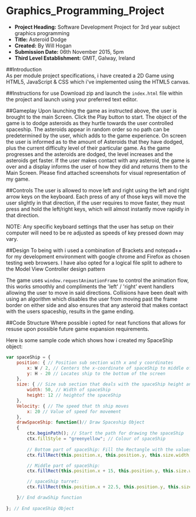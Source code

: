 # Graphics_Programming_Project

- **Project Heading:** Software Development Project for 3rd year subject graphics programming
- **Title:** Asteroid Dodge
- **Created:** By Will Hogan
- **Submission Date:** 06th November 2015, 5pm
- **Third Level Establishment:** GMIT, Galway, Ireland

##Introduction  
As per module project specifications, i have created a 2D Game using HTML5, JavaScript & CSS which i've implemented using 
the HTML5 canvas.

##Instructions for use
Download zip and launch the ```index.html``` file within the project and launch using your preferred text editor. 

##Gameplay
Upon launching the game as instructed above, the user is brought to the main Screen. Click the Play button to start. 
The object of the game is to dodge asteroids as they hurtle towards the user controlled spaceship. The asteroids appear in random order so no path can be predetermined by the user, which adds to the game experience. On screen the user is informed as to the amount of Asteroids that they have dodged, plus the current difficulty level of their particular game. As the game progresses and the asteroids are dodged, the level increases and the asteroids get faster. If the user makes contact with any asteroid, the game is over and a display informs the user of how they did and returns them to the Main Screen. 
Please find attached screenshots for visual representation of my game. 

##Controls
The user is allowed to move left and right using the left and right arrow keys on the keyboard. Each press of any of those keys will move the user slightly in that direction, if the user requires to move faster, they must press and hold the left/right keys, which will almost instantly move rapidly in that direction. 

NOTE: Any specific keyboard settings that the user has setup on their computer will need to be re adjusted as speeds of key pressed down may vary. 

##Design
To being with i used a combination of Brackets and notepad++ for my development environment with google chrome and Firefox
as chosen testing web browsers. I have also opted for a logical file split to adhere to the Model View Controller design pattern

The game uses ```window.requestAnimationFrame``` to control the animation flow, this works smoothly and compliments 
the 'left' / 'right' event handlers allowing the user to move in said directions. Collisions have been dealt with 
using an algorithm which disables the user from moving past the frame border on either side and also ensures that any asteroid that makes contact with the users spaceship, results in the game ending. 

##Code Structure
Where possible i opted for neat functions that allows for resuse upon possible future game expansion requirements. 

Here is some sample code which shows how i created my SpaceShip object:
```javascript
var spaceShip = {
	position: { // Position sub section with x and y coordinates
		x: W / 2, // Centers the x-coordinate of spaceShip to middle of screen
		y: H - 20 // Locates ship to the bottom of the screen
	}, 
	size: { // Size sub section that deals with the spaceShip height and width
		width: 50, // Width of spaceShip
		height: 12 // heightof the spaceShip
	}, 
	Velocity: { // The speed that th ship moves
		x: 20 // Value of speed for movement
	}, 
	drawSpaceShip: function()// Draw Spaceship Object
	{ 
		ctx.beginPath(); // Start the path for drawing the spaceShip
		ctx.fillStyle = "greenyellow"; // Colour of spaceShip
		
		// Bottom part of spaceShip: Fill the Rectangle with the values defined in this object
		ctx.fillRect(this.position.x, this.position.y, this.size.width, this.size.height); 

		// Middle part of spaceShip:
		ctx.fillRect(this.position.x + 15, this.position.y, this.size.width - 30, this.size.height / 2 - 12); 

		// spaceShip turret:
		ctx.fillRect(this.position.x + 22.5, this.position.y, this.size.width - 45, this.size.height / 2 - 15); 

	}// End drawShip function 
	
}; // End spaceShip Object
```
